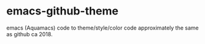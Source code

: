 # emacs-github-theme
emacs (Aquamacs) code to theme/style/color code approximately the same as github ca 2018.
